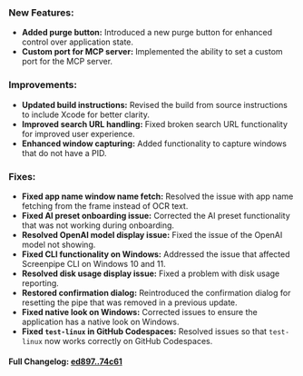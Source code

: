 ### **New Features:**
- **Added purge button:** Introduced a new purge button for enhanced control over application state.
- **Custom port for MCP server:** Implemented the ability to set a custom port for the MCP server.

### **Improvements:**
- **Updated build instructions:** Revised the build from source instructions to include Xcode for better clarity.
- **Improved search URL handling:** Fixed broken search URL functionality for improved user experience.
- **Enhanced window capturing:** Added functionality to capture windows that do not have a PID.

### **Fixes:**
- **Fixed app name window name fetch:** Resolved the issue with app name fetching from the frame instead of OCR text.
- **Fixed AI preset onboarding issue:** Corrected the AI preset functionality that was not working during onboarding.
- **Resolved OpenAI model display issue:** Fixed the issue of the OpenAI model not showing.
- **Fixed CLI functionality on Windows:** Addressed the issue that affected Screenpipe CLI on Windows 10 and 11.
- **Resolved disk usage display issue:** Fixed a problem with disk usage reporting.
- **Restored confirmation dialog:** Reintroduced the confirmation dialog for resetting the pipe that was removed in a previous update.
- **Fixed native look on Windows:** Corrected issues to ensure the application has a native look on Windows.
- **Fixed `test-linux` in GitHub Codespaces:** Resolved issues so that `test-linux` now works correctly on GitHub Codespaces.

#### **Full Changelog:** [ed897..74c61](https://github.com/mediar-ai/screenpipe/compare/ed897..74c61)

